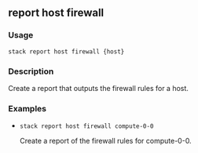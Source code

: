 ## report host firewall

### Usage

`stack report host firewall {host}`

### Description

Create a report that outputs the firewall rules for a host.

### Examples

* `stack report host firewall compute-0-0`

   Create a report of the firewall rules for compute-0-0.



